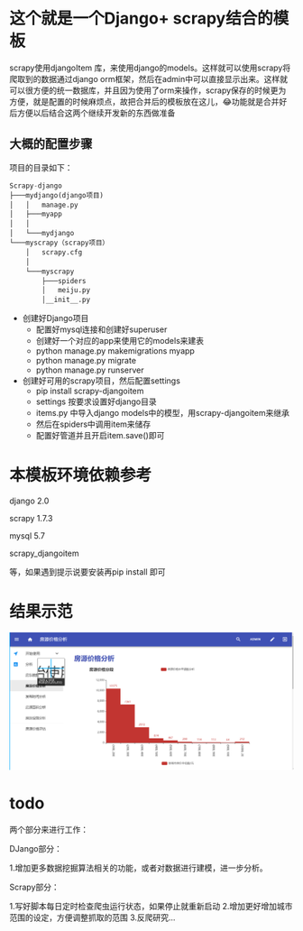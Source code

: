 # 这个就是一个Django+ scrapy结合的模板



scrapy使用djangoItem 库，来使用django的models。这样就可以使用scrapy将爬取到的数据通过django orm框架，然后在admin中可以直接显示出来。这样就可以很方便的统一数据库，并且因为使用了orm来操作，scrapy保存的时候更为方便，就是配置的时候麻烦点，故把合并后的模板放在这儿，😂功能就是合并好后方便以后结合这两个继续开发新的东西做准备

## 大概的配置步骤



项目的目录如下：

```python
Scrapy-django
├───mydjango(django项目)
│   │   manage.py
│   ├───myapp
│   │
│   └───mydjango
└───myscrapy（scrapy项目）
    │   scrapy.cfg
    │   
    └───myscrapy
        ├───spiders
        │   meiju.py
        │__init__.py
```



+ 创建好Django项目
  + 配置好mysql连接和创建好superuser
  + 创建好一个对应的app来使用它的models来建表
  + python manage.py makemigrations myapp
  + python manage.py migrate 
  + python manage.py runserver
+ 创建好可用的scrapy项目，然后配置settings
  + pip install scrapy-djangoitem
  + settings 按要求设置好django目录
  + items.py 中导入django models中的模型，用scrapy-djangoitem来继承
  + 然后在spiders中调用item来储存
  + 配置好管道并且开启item.save()即可

# 本模板环境依赖参考

django 2.0

scrapy 1.7.3

mysql 5.7

scrapy_djangoitem

等，如果遇到提示说要安装再pip install 即可


# 结果示范

![](example1.png)

# todo

两个部分来进行工作：

DJango部分：

1.增加更多数据挖掘算法相关的功能，或者对数据进行建模，进一步分析。

Scrapy部分：

1.写好脚本每日定时检查爬虫运行状态，如果停止就重新启动
2.增加更好增加城市范围的设定，方便调整抓取的范围
3.反爬研究...
